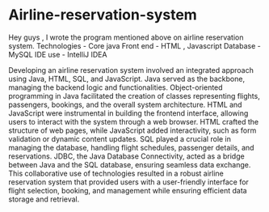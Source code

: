 # Airline-reservation-system

Hey guys , I wrote the program mentioned above on airline reservation system.
Technologies - Core java 
Front end - HTML , Javascript
Database - MySQL
IDE use - IntelliJ IDEA

Developing an airline reservation system involved an integrated approach using Java, HTML, SQL, and JavaScript. Java served as the backbone, managing the backend logic and functionalities. Object-oriented programming in Java facilitated the creation of classes representing flights, passengers, bookings, and the overall system architecture. HTML and JavaScript were instrumental in building the frontend interface, allowing users to interact with the system through a web browser. HTML crafted the structure of web pages, while JavaScript added interactivity, such as form validation or dynamic content updates. SQL played a crucial role in managing the database, handling flight schedules, passenger details, and reservations. JDBC, the Java Database Connectivity, acted as a bridge between Java and the SQL database, ensuring seamless data exchange. This collaborative use of technologies resulted in a robust airline reservation system that provided users with a user-friendly interface for flight selection, booking, and management while ensuring efficient data storage and retrieval.
